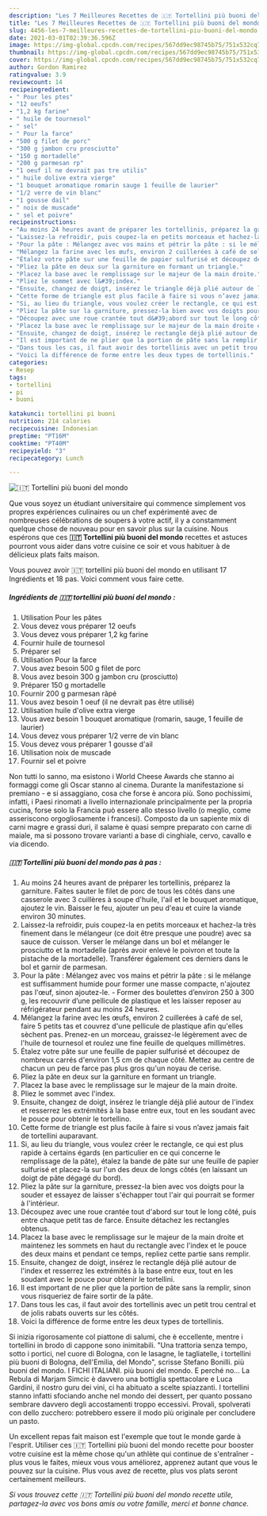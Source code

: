 ```yaml
---
description: "Les 7 Meilleures Recettes de 🇮🇹 Tortellini più buoni del mondo"
title: "Les 7 Meilleures Recettes de 🇮🇹 Tortellini più buoni del mondo"
slug: 4456-les-7-meilleures-recettes-de-tortellini-piu-buoni-del-mondo
date: 2021-03-01T02:39:36.596Z
image: https://img-global.cpcdn.com/recipes/567dd9ec98745b75/751x532cq70/🇮🇹-tortellini-piu-buoni-del-mondo-photo-principale-de-la-recette.jpg
thumbnail: https://img-global.cpcdn.com/recipes/567dd9ec98745b75/751x532cq70/🇮🇹-tortellini-piu-buoni-del-mondo-photo-principale-de-la-recette.jpg
cover: https://img-global.cpcdn.com/recipes/567dd9ec98745b75/751x532cq70/🇮🇹-tortellini-piu-buoni-del-mondo-photo-principale-de-la-recette.jpg
author: Gordon Ramirez
ratingvalue: 3.9
reviewcount: 14
recipeingredient:
- " Pour les ptes"
- "12 oeufs"
- "1,2 kg farine"
- " huile de tournesol"
- " sel"
- " Pour la farce"
- "500 g filet de porc"
- "300 g jambon cru prosciutto"
- "150 g mortadelle"
- "200 g parmesan rp"
- "1 oeuf il ne devrait pas tre utilis"
- " huile dolive extra vierge"
- "1 bouquet aromatique romarin sauge 1 feuille de laurier"
- "1/2 verre de vin blanc"
- "1 gousse dail"
- " noix de muscade"
- " sel et poivre"
recipeinstructions:
- "Au moins 24 heures avant de préparer les tortellinis, préparez la garniture. Faites sauter le filet de porc de tous les côtés dans une casserole avec 3 cuillères à soupe d&#39;huile, l&#39;ail et le bouquet aromatique, ajoutez le vin. Baisser le feu, ajouter un peu d&#39;eau et cuire la viande environ 30 minutes."
- "Laissez-la refroidir, puis coupez-la en petits morceaux et hachez-la très finement dans le mélangeur (ce doit être presque une poudre) avec sa sauce de cuisson. Verser le mélange dans un bol et mélanger le prosciutto et la mortadelle (après avoir enlevé le poivron et toute la pistache de la mortadelle). Transférer également ces derniers dans le bol et garnir de parmesan."
- "Pour la pâte : Mélangez avec vos mains et pétrir la pâte : si le mélange est suffisamment humide pour former une masse compacte, n&#39;ajoutez pas l&#39;œuf, sinon ajoutez-le.  Former des boulettes d’environ 250 à 300 g, les recouvrir d’une pellicule de plastique et les laisser reposer au réfrigérateur pendant au moins 24 heures."
- "Mélangez la farine avec les œufs, environ 2 cuillerées à café de sel, faire 5 petits tas et couvrez d&#39;une pellicule de plastique afin qu&#39;elles sèchent pas. Prenez-en un morceau, graissez-le légèrement avec de l&#39;huile de tournesol et roulez une fine feuille de quelques millimètres."
- "Étalez votre pâte sur une feuille de papier sulfurisé et découpez de nombreux carrés d&#39;environ 1,5 cm de chaque côté. Mettez au centre de chacun un peu de farce pas plus gros qu&#39;un noyau de cerise."
- "Pliez la pâte en deux sur la garniture en formant un triangle."
- "Placez la base avec le remplissage sur le majeur de la main droite."
- "Pliez le sommet avec l&#39;index."
- "Ensuite, changez de doigt, insérez le triangle déjà plié autour de l&#39;index et resserrez les extrémités à la base entre eux, tout en les soudant avec le pouce pour obtenir le tortellino."
- "Cette forme de triangle est plus facile à faire si vous n’avez jamais fait de tortellini auparavant."
- "Si, au lieu du triangle, vous voulez créer le rectangle, ce qui est plus rapide à certains égards (en particulier en ce qui concerne le remplissage de la pâte), étalez la bande de pâte sur une feuille de papier sulfurisé et placez-la sur l&#39;un des deux de longs côtés (en laissant un doigt de pâte dégagé du bord)."
- "Pliez la pâte sur la garniture, pressez-la bien avec vos doigts pour la souder et essayez de laisser s&#39;échapper tout l&#39;air qui pourrait se former à l&#39;intérieur."
- "Découpez avec une roue crantée tout d&#39;abord sur tout le long côté, puis entre chaque petit tas de farce. Ensuite détachez les rectangles obtenus."
- "Placez la base avec le remplissage sur le majeur de la main droite et maintenez les sommets en haut du rectangle avec l&#39;index et le pouce des deux mains et pendant ce temps, repliez cette partie sans remplir."
- "Ensuite, changez de doigt, insérez le rectangle déjà plié autour de l&#39;index et resserrez les extrémités à la base entre eux, tout en les soudant avec le pouce pour obtenir le tortellini."
- "Il est important de ne plier que la portion de pâte sans la remplir, sinon vous risqueriez de faire sortir de la pâte."
- "Dans tous les cas, il faut avoir des tortellinis avec un petit trou central et de jolis rabats ouverts sur les côtés."
- "Voici la différence de forme entre les deux types de tortellinis."
categories:
- Resep
tags:
- tortellini
- pi
- buoni

katakunci: tortellini pi buoni 
nutrition: 214 calories
recipecuisine: Indonesian
preptime: "PT16M"
cooktime: "PT40M"
recipeyield: "3"
recipecategory: Lunch

---
```



![🇮🇹 Tortellini più buoni del mondo](https://img-global.cpcdn.com/recipes/567dd9ec98745b75/751x532cq70/🇮🇹-tortellini-piu-buoni-del-mondo-photo-principale-de-la-recette.jpg)

Que vous soyez un étudiant universitaire qui commence simplement vos propres expériences culinaires ou un chef expérimenté avec de nombreuses célébrations de soupers à votre actif, il y a constamment quelque chose de nouveau pour en savoir plus sur la cuisine. Nous espérons que ces <strong> 🇮🇹 Tortellini più buoni del mondo </strong> recettes et astuces pourront vous aider dans votre cuisine ce soir et vous habituer à de délicieux plats faits maison.

<!--inarticleads1-->

Vous pouvez avoir 🇮🇹 tortellini più buoni del mondo en utilisant 17 Ingrédients et 18 pas. Voici comment vous faire cette.

##### Ingrédients de 🇮🇹 tortellini più buoni del mondo :

1. Utilisation  Pour les pâtes
1. Vous devez vous préparer 12 oeufs
1. Vous devez vous préparer 1,2 kg farine
1. Fournir  huile de tournesol
1. Préparer  sel
1. Utilisation  Pour la farce
1. Vous avez besoin 500 g filet de porc
1. Vous avez besoin 300 g jambon cru (prosciutto)
1. Préparer 150 g mortadelle
1. Fournir 200 g parmesan râpé
1. Vous avez besoin 1 oeuf (il ne devrait pas être utilisé)
1. Utilisation  huile d&#39;olive extra vierge
1. Vous avez besoin 1 bouquet aromatique (romarin, sauge, 1 feuille de laurier)
1. Vous devez vous préparer 1/2 verre de vin blanc
1. Vous devez vous préparer 1 gousse d&#39;ail
1. Utilisation  noix de muscade
1. Fournir  sel et poivre


Non tutti lo sanno, ma esistono i World Cheese Awards che stanno ai formaggi come gli Oscar stanno al cinema. Durante la manifestazione si premiano - e si assaggiano, cosa che forse è ancora più. Sono pochissimi, infatti, i Paesi rinomati a livello internazionale principalmente per la propria cucina, forse solo la Francia può essere allo stesso livello (o meglio, come asseriscono orgogliosamente i francesi). Composto da un sapiente mix di carni magre e grassi duri, il salame è quasi sempre preparato con carne di maiale, ma si possono trovare varianti a base di cinghiale, cervo, cavallo e via dicendo. 

<!--inarticleads2-->

##### 🇮🇹 Tortellini più buoni del mondo pas à pas :

1. Au moins 24 heures avant de préparer les tortellinis, préparez la garniture. Faites sauter le filet de porc de tous les côtés dans une casserole avec 3 cuillères à soupe d&#39;huile, l&#39;ail et le bouquet aromatique, ajoutez le vin. Baisser le feu, ajouter un peu d&#39;eau et cuire la viande environ 30 minutes.
1. Laissez-la refroidir, puis coupez-la en petits morceaux et hachez-la très finement dans le mélangeur (ce doit être presque une poudre) avec sa sauce de cuisson. Verser le mélange dans un bol et mélanger le prosciutto et la mortadelle (après avoir enlevé le poivron et toute la pistache de la mortadelle). Transférer également ces derniers dans le bol et garnir de parmesan.
1. Pour la pâte : Mélangez avec vos mains et pétrir la pâte : si le mélange est suffisamment humide pour former une masse compacte, n&#39;ajoutez pas l&#39;œuf, sinon ajoutez-le.  - Former des boulettes d’environ 250 à 300 g, les recouvrir d’une pellicule de plastique et les laisser reposer au réfrigérateur pendant au moins 24 heures.
1. Mélangez la farine avec les œufs, environ 2 cuillerées à café de sel, faire 5 petits tas et couvrez d&#39;une pellicule de plastique afin qu&#39;elles sèchent pas. Prenez-en un morceau, graissez-le légèrement avec de l&#39;huile de tournesol et roulez une fine feuille de quelques millimètres.
1. Étalez votre pâte sur une feuille de papier sulfurisé et découpez de nombreux carrés d&#39;environ 1,5 cm de chaque côté. Mettez au centre de chacun un peu de farce pas plus gros qu&#39;un noyau de cerise.
1. Pliez la pâte en deux sur la garniture en formant un triangle.
1. Placez la base avec le remplissage sur le majeur de la main droite.
1. Pliez le sommet avec l&#39;index.
1. Ensuite, changez de doigt, insérez le triangle déjà plié autour de l&#39;index et resserrez les extrémités à la base entre eux, tout en les soudant avec le pouce pour obtenir le tortellino.
1. Cette forme de triangle est plus facile à faire si vous n’avez jamais fait de tortellini auparavant.
1. Si, au lieu du triangle, vous voulez créer le rectangle, ce qui est plus rapide à certains égards (en particulier en ce qui concerne le remplissage de la pâte), étalez la bande de pâte sur une feuille de papier sulfurisé et placez-la sur l&#39;un des deux de longs côtés (en laissant un doigt de pâte dégagé du bord).
1. Pliez la pâte sur la garniture, pressez-la bien avec vos doigts pour la souder et essayez de laisser s&#39;échapper tout l&#39;air qui pourrait se former à l&#39;intérieur.
1. Découpez avec une roue crantée tout d&#39;abord sur tout le long côté, puis entre chaque petit tas de farce. Ensuite détachez les rectangles obtenus.
1. Placez la base avec le remplissage sur le majeur de la main droite et maintenez les sommets en haut du rectangle avec l&#39;index et le pouce des deux mains et pendant ce temps, repliez cette partie sans remplir.
1. Ensuite, changez de doigt, insérez le rectangle déjà plié autour de l&#39;index et resserrez les extrémités à la base entre eux, tout en les soudant avec le pouce pour obtenir le tortellini.
1. Il est important de ne plier que la portion de pâte sans la remplir, sinon vous risqueriez de faire sortir de la pâte.
1. Dans tous les cas, il faut avoir des tortellinis avec un petit trou central et de jolis rabats ouverts sur les côtés.
1. Voici la différence de forme entre les deux types de tortellinis.


Si inizia rigorosamente col piattone di salumi, che è eccellente, mentre i tortellini in brodo di cappone sono inimitabili. &#34;Una trattoria senza tempo, sotto i portici, nel cuore di Bologna, con le lasagne, le tagliatelle, i tortellini più buoni di Bologna, dell&#39;Emilia, del Mondo&#34;, scrisse Stefano Bonilli. più buoni del mondo. I FICHI ITALIANI. più buoni del mondo. E perché no… La Rebula di Marjam Simcic è davvero una bottiglia spettacolare e Luca Gardini, il nostro guru dei vini, ci ha abituato a scelte spiazzanti. I tortellini stanno infatti sfociando anche nel mondo dei dessert, per quanto possano sembrare davvero degli accostamenti troppo eccessivi. Provali, spolverati con dello zucchero: potrebbero essere il modo più originale per concludere un pasto. 

<!--inarticleads1-->

<p>
Un excellent repas fait maison est l'exemple que tout le monde garde à l'esprit. Utiliser ces 🇮🇹 Tortellini più buoni del mondo recette pour booster votre cuisine est la même chose qu'un athlète qui continue de s'entraîner - plus vous le faites, mieux vous vous améliorez, apprenez autant que vous le pouvez sur la cuisine. Plus vous avez de recette, plus vos plats seront certainement meilleurs.
</p>

<p>
<i>Si vous trouvez cette 🇮🇹 Tortellini più buoni del mondo recette utile, partagez-la avec vos bons amis ou votre famille, merci et bonne chance.</i>
</p>
